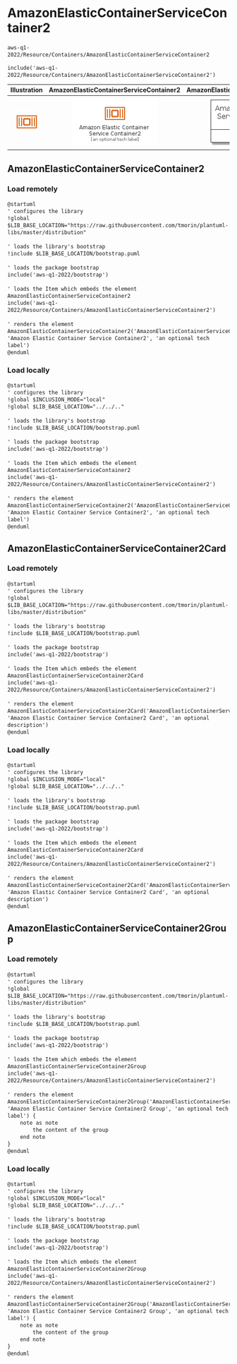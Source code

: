 # AmazonElasticContainerServiceContainer2


```text
aws-q1-2022/Resource/Containers/AmazonElasticContainerServiceContainer2
```

```text
include('aws-q1-2022/Resource/Containers/AmazonElasticContainerServiceContainer2')
```



| Illustration | AmazonElasticContainerServiceContainer2 | AmazonElasticContainerServiceContainer2Card | AmazonElasticContainerServiceContainer2Group |
| :---: | :---: | :---: | :---: |
| ![illustration for Illustration](../../../aws-q1-2022/Resource/Containers/AmazonElasticContainerServiceContainer2.png) | ![illustration for AmazonElasticContainerServiceContainer2](../../../aws-q1-2022/Resource/Containers/AmazonElasticContainerServiceContainer2.Local.png) | ![illustration for AmazonElasticContainerServiceContainer2Card](../../../aws-q1-2022/Resource/Containers/AmazonElasticContainerServiceContainer2Card.Local.png) | ![illustration for AmazonElasticContainerServiceContainer2Group](../../../aws-q1-2022/Resource/Containers/AmazonElasticContainerServiceContainer2Group.Local.png) |




## AmazonElasticContainerServiceContainer2

### Load remotely
```plantuml
@startuml
' configures the library
!global $LIB_BASE_LOCATION="https://raw.githubusercontent.com/tmorin/plantuml-libs/master/distribution"

' loads the library's bootstrap
!include $LIB_BASE_LOCATION/bootstrap.puml

' loads the package bootstrap
include('aws-q1-2022/bootstrap')

' loads the Item which embeds the element AmazonElasticContainerServiceContainer2
include('aws-q1-2022/Resource/Containers/AmazonElasticContainerServiceContainer2')

' renders the element
AmazonElasticContainerServiceContainer2('AmazonElasticContainerServiceContainer2', 'Amazon Elastic Container Service Container2', 'an optional tech label')
@enduml
```

### Load locally
```plantuml
@startuml
' configures the library
!global $INCLUSION_MODE="local"
!global $LIB_BASE_LOCATION="../../.."

' loads the library's bootstrap
!include $LIB_BASE_LOCATION/bootstrap.puml

' loads the package bootstrap
include('aws-q1-2022/bootstrap')

' loads the Item which embeds the element AmazonElasticContainerServiceContainer2
include('aws-q1-2022/Resource/Containers/AmazonElasticContainerServiceContainer2')

' renders the element
AmazonElasticContainerServiceContainer2('AmazonElasticContainerServiceContainer2', 'Amazon Elastic Container Service Container2', 'an optional tech label')
@enduml
```

## AmazonElasticContainerServiceContainer2Card

### Load remotely
```plantuml
@startuml
' configures the library
!global $LIB_BASE_LOCATION="https://raw.githubusercontent.com/tmorin/plantuml-libs/master/distribution"

' loads the library's bootstrap
!include $LIB_BASE_LOCATION/bootstrap.puml

' loads the package bootstrap
include('aws-q1-2022/bootstrap')

' loads the Item which embeds the element AmazonElasticContainerServiceContainer2Card
include('aws-q1-2022/Resource/Containers/AmazonElasticContainerServiceContainer2')

' renders the element
AmazonElasticContainerServiceContainer2Card('AmazonElasticContainerServiceContainer2Card', 'Amazon Elastic Container Service Container2 Card', 'an optional description')
@enduml
```

### Load locally
```plantuml
@startuml
' configures the library
!global $INCLUSION_MODE="local"
!global $LIB_BASE_LOCATION="../../.."

' loads the library's bootstrap
!include $LIB_BASE_LOCATION/bootstrap.puml

' loads the package bootstrap
include('aws-q1-2022/bootstrap')

' loads the Item which embeds the element AmazonElasticContainerServiceContainer2Card
include('aws-q1-2022/Resource/Containers/AmazonElasticContainerServiceContainer2')

' renders the element
AmazonElasticContainerServiceContainer2Card('AmazonElasticContainerServiceContainer2Card', 'Amazon Elastic Container Service Container2 Card', 'an optional description')
@enduml
```

## AmazonElasticContainerServiceContainer2Group

### Load remotely
```plantuml
@startuml
' configures the library
!global $LIB_BASE_LOCATION="https://raw.githubusercontent.com/tmorin/plantuml-libs/master/distribution"

' loads the library's bootstrap
!include $LIB_BASE_LOCATION/bootstrap.puml

' loads the package bootstrap
include('aws-q1-2022/bootstrap')

' loads the Item which embeds the element AmazonElasticContainerServiceContainer2Group
include('aws-q1-2022/Resource/Containers/AmazonElasticContainerServiceContainer2')

' renders the element
AmazonElasticContainerServiceContainer2Group('AmazonElasticContainerServiceContainer2Group', 'Amazon Elastic Container Service Container2 Group', 'an optional tech label') {
    note as note
        the content of the group
    end note
}
@enduml
```

### Load locally
```plantuml
@startuml
' configures the library
!global $INCLUSION_MODE="local"
!global $LIB_BASE_LOCATION="../../.."

' loads the library's bootstrap
!include $LIB_BASE_LOCATION/bootstrap.puml

' loads the package bootstrap
include('aws-q1-2022/bootstrap')

' loads the Item which embeds the element AmazonElasticContainerServiceContainer2Group
include('aws-q1-2022/Resource/Containers/AmazonElasticContainerServiceContainer2')

' renders the element
AmazonElasticContainerServiceContainer2Group('AmazonElasticContainerServiceContainer2Group', 'Amazon Elastic Container Service Container2 Group', 'an optional tech label') {
    note as note
        the content of the group
    end note
}
@enduml
```


